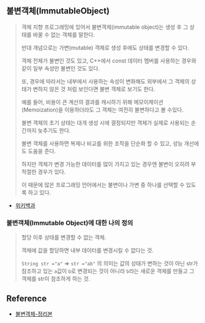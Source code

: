 ## 불변객체(ImmutableObject)
> 객체 지향 프로그래밍에 있어서 불변객체(immutable object)는 생성 후 그 상태를 바꿀 수 없는 객체를 말한다. 
>
> 반대 개념으로는 가변(mutable) 객체로 생성 후에도 상태를 변경할 수 있다. 
>
> 객체 전체가 불변인 것도 있고, C++에서 const 데이터 멤버를 사용하는 경우와 같이 일부 속성만 불변인 것도 있다. 
>
> 또, 경우에 따라서는 내부에서 사용하는 속성이 변화해도 외부에서 그 객체의 상태가 변하지 않은 것 처럼 보인다면 불변 객체로 보기도 한다.
>
> 예를 들어, 비용이 큰 계산의 결과를 캐시하기 위해 메모이제이션(Memoization)을 이용하더라도 그 객체는 여전히 불변하다고 볼 수있다. 
>
> 불변 객체의 초기 상태는 대개 생성 시에 결정되지만 객체가 실제로 사용되는 순간까지 늦추기도 한다.
>
> 불변 객체를 사용하면 복제나 비교를 위한 조작을 단순화 할 수 있고, 성능 개선에도 도움을 준다. 
>
> 하지만 객체가 변경 가능한 데이터를 많이 가지고 있는 경우엔 불변이 오히려 부적절한 경우가 있다. 
>
> 이 때문에 많은 프로그래밍 언어에서는 불변이나 가변 중 하나를 선택할 수 있도록 하고 있다.
- [위키백과](https://ko.wikipedia.org/wiki/%EB%B6%88%EB%B3%80%EA%B0%9D%EC%B2%B4)

### 불변객체(Immutable Object)에 대한 나의 정의
> 할당 이후 상태를 변경할 수 없는 객체.
>
> 객체에 값을 할당하면 내부 데이터를 변경시킬 수 없다는 것.
>
> `String str ="a"` => `str ="ab"` 의 의미는 값의 상태가 변하는 것이 아닌 str가 참조하고 있는 `a`값이 `b`로 변경되는 것이 아니라 `b`라는 새로운 객체를 만들고 그 객체를 str이 참조하게 하는 것.


## Reference
- [불변객체-정리본](https://velog.io/@conatuseus/Java-Immutable-Object%EB%B6%88%EB%B3%80%EA%B0%9D%EC%B2%B4)

